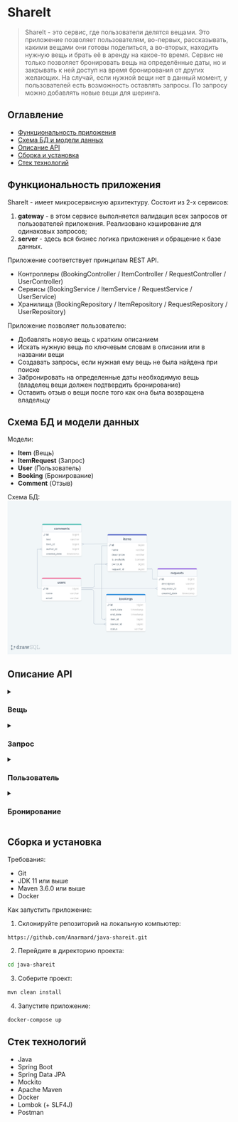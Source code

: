 # ShareIt

> ShareIt - это сервис, где пользователи делятся вещами. Это приложение позволяет пользователям, во-первых, рассказывать, какими вещами они готовы поделиться, а во-вторых, находить нужную вещь и брать её в аренду на какое-то время. 
> Сервис не только позволяет бронировать вещь на определённые даты, но и закрывать к ней доступ на время бронирования от других желающих.
> На случай, если нужной вещи нет в данный момент, у пользователей есть возможность оставлять запросы. По запросу можно добавлять новые вещи для шеринга. 

## Оглавление
- [Функциональность приложения](#функциональность-приложения)
- [Схема БД и модели данных](#схема-бд-и-модели-данных)
- [Описание API](#описание-api)
- [Сборка и установка](#сборка-и-установка)
- [Стек технологий](#стек-технологий)

## Функциональность приложения
ShareIt - имеет микросервисную архитектуру. Состоит из 2-х сервисов:
1. **gateway** - в этом сервисе выполняется валидация всех запросов от пользователей приложения. Реализовано кэширование для одинаковых запросов;
2. **server** - здесь вся бизнес логика приложения и обращение к базе данных.

Приложение соответствует принципам REST API.
- Контроллеры (BookingController / ItemController / RequestController / UserController)
- Сервисы (BookingService / ItemService / RequestService / UserService)
- Хранилища (BookingRepository / ItemRepository / RequestRepository / UserRepository)

Приложение позволяет пользователю:
- Добавлять новую вещь с кратким описанием
- Искать нужную вещь по ключевым словам в описании или в названии вещи
- Создавать запросы, если нужная ему вещь не была найдена при поиске
- Забронировать на определенные даты необходимую вещь (владелец вещи должен подтвердить бронирование)
- Оставить отзыв о вещи после того как она была возвращена владельцу

## Схема БД и модели данных
Модели:
- **Item** (Вещь)
- **ItemRequest** (Запрос)
- **User** (Пользователь)
- **Booking** (Бронирование)
- **Comment** (Отзыв)

Схема БД:
![Scheme of ShareIt database](/shareit_diagram.png)

## Описание API
<details>
  <summary><h3>Вещь</h3></summary>
  
- **POST** /items - добавление новой вещи
- **PATCH** /items/{itemId} - обновление информации о вещи
- **GET** /items/{itemId} - просмотр информации о конкретной вещи по её идентификатору
- **GET** /items - просмотр владельцем списка всех его вещей с указанием названия и описания для каждой
- **GET** /items/search - поиск вещи по ключевым словам в описании или в названии вещи
- **DELETE** /items/{itemId} - удаление вещи из сервиса
- **POST** /items/{itemId}/comment - добавление отзыва о вещи
</details>
<details>
  <summary><h3>Запрос</h3></summary>
  
- **POST** /requests - добавление нового запроса на вещь
- **GET** /requests - просмотр всех своих запросов
- **GET** /requests/all - просмотр всех запросов
- **GET** /requests/{requestId} - просмотр запроса по ID и ответами на этот запрос
</details>
<details> 
 <summary><h3>Пользователь</h3></summary>
  
- **GET** /users - получение списка всех пользователей
- **GET** /users/{userId} - получение пользователя по ID
- **POST** /users - создание пользователя
- **PATCH** /users - обновление данных о пользователе
- **DELETE** /users/{userId} - удаление пользователя
</details>
<details> 
  <summary><h3>Бронирование</h3></summary>

- **POST** /bookings - добавление нового запроса на бронирование
- **PATCH** /bookings/{bookingId} - подтверждение или отклонение запроса на бронирование
- **GET** /bookings/{bookingId} - просмотр информации о бронировании по ID
- **GET** /bookings - просмотр всех бронирований текущего пользователя
- **GET** /bookings/owner - просмотр всех бронирований для всех вещей текущего пользователя
</details>

## Сборка и установка
Требования:
- Git
- JDK 11 или выше
- Maven 3.6.0 или выше
- Docker

Как запустить приложение:
1. Склонируйте репозиторий на локальную компьютер:
```bash
https://github.com/Anarmard/java-shareit.git
```
2. Перейдите в директорию проекта:
```bash
cd java-shareit
```
3. Соберите проект:
```bash
mvn clean install
```
4. Запустите приложение:
```bash
docker-compose up
```

## Стек технологий
- Java
- Spring Boot
- Spring Data JPA
- Mockito
- Apache Maven
- Docker
- Lombok (+ SLF4J)
- Postman
